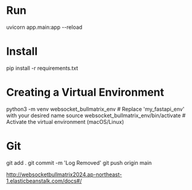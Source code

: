 

# Run
uvicorn app.main:app --reload




# Install
pip install -r requirements.txt


# Creating a Virtual Environment
python3 -m venv websocket_bullmatrix_env  # Replace 'my_fastapi_env' with your desired name
source websocket_bullmatrix_env/bin/activate  # Activate the virtual environment (macOS/Linux)




# Git
git add .
git commit -m 'Log Removed'
git push origin main


http://websocketbullmatrix2024.ap-northeast-1.elasticbeanstalk.com/docs#/